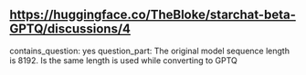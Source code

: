 ## https://huggingface.co/TheBloke/starchat-beta-GPTQ/discussions/4

contains_question: yes
question_part: The original model sequence length is 8192. Is the same length is used while converting to GPTQ